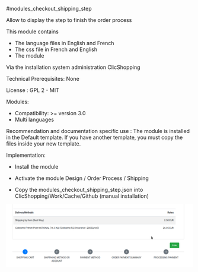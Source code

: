 #modules_checkout_shipping_step

Allow to display the step to finish the order process

This module contains

- The language files in English and French
- The css file in French and English
- The module
  
Via the installation system administration ClicShopping

Technical Prerequisites: None

License : GPL 2 - MIT

Modules:

- Compatibility: >= version 3.0
- Multi languages

Recommendation and documentation specific use :
The module is installed in the Default template.
If you have another template, you must copy the files inside your new template.


Implementation:

- Install the module 
- Activate the module Design / Order Process / Shipping

- Copy the modules_checkout_shipping_step.json into ClicShopping/Work/Cache/Github (manual installation)


![image](https://github.com/ClicShoppingV3Community/modules_checkout_shipping_step/blob/master/ModuleInfosJson/image.png)
